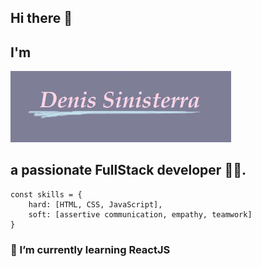 ## Hi there 👋 

## I'm

<img src="./DS.png" alt="Denis Sinisterra" width="70%" style="opacity: 0.5;">

## a passionate FullStack developer 👨‍💻.

```
const skills = {
    hard: [HTML, CSS, JavaScript],
    soft: [assertive communication, empathy, teamwork]
}
```


### 🌱 I’m currently learning ReactJS

